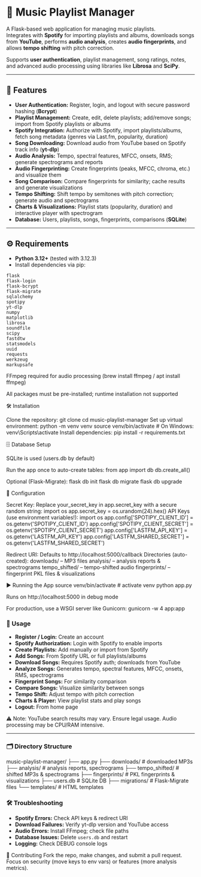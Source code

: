 # 🎵 Music Playlist Manager

A Flask-based web application for managing music playlists.  
Integrates with **Spotify** for importing playlists and albums, downloads songs from **YouTube**, performs **audio analysis**, creates **audio fingerprints**, and allows **tempo shifting** with pitch correction.  

Supports **user authentication**, playlist management, song ratings, notes, and advanced audio processing using libraries like **Librosa** and **SciPy**.

---

## 🚀 Features

- **User Authentication:** Register, login, and logout with secure password hashing (**Bcrypt**)  
- **Playlist Management:** Create, edit, delete playlists; add/remove songs; import from Spotify playlists or albums  
- **Spotify Integration:** Authorize with Spotify, import playlists/albums, fetch song metadata (genres via Last.fm, popularity, duration)  
- **Song Downloading:** Download audio from YouTube based on Spotify track info (**yt-dlp**)  
- **Audio Analysis:** Tempo, spectral features, MFCC, onsets, RMS; generate spectrograms and reports  
- **Audio Fingerprinting:** Create fingerprints (peaks, MFCC, chroma, etc.) and visualize them  
- **Song Comparison:** Compare fingerprints for similarity; cache results and generate visualizations  
- **Tempo Shifting:** Shift tempo by semitones with pitch correction; generate audio and spectrograms  
- **Charts & Visualizations:** Playlist stats (popularity, duration) and interactive player with spectrogram  
- **Database:** Users, playlists, songs, fingerprints, comparisons (**SQLite**)

---

## ⚙️ Requirements

- **Python 3.12+** (tested with 3.12.3)  
- Install dependencies via pip:

```text
flask
flask-login
flask-bcrypt
flask-migrate
sqlalchemy
spotipy
yt-dlp
numpy
matplotlib
librosa
soundfile
scipy
fastdtw
statsmodels
uuid
requests
werkzeug
markupsafe
```
FFmpeg required for audio processing (brew install ffmpeg / apt install ffmpeg)

All packages must be pre-installed; runtime installation not supported


🛠️ Installation

Clone the repository:
git clone <your-repo-url>
cd music-playlist-manager
Set up virtual environment:
python -m venv venv
source venv/bin/activate  # On Windows: venv\Scripts\activate
Install dependencies:
pip install -r requirements.txt


🗄️ Database Setup

SQLite is used (users.db by default)

Run the app once to auto-create tables:
from app import db
db.create_all()

Optional (Flask-Migrate):
flask db init
flask db migrate
flask db upgrade

🔧 Configuration

Secret Key: Replace your_secret_key in app.secret_key with a secure random string:
import os
app.secret_key = os.urandom(24).hex()
API Keys (use environment variables!):
import os
app.config['SPOTIPY_CLIENT_ID'] = os.getenv('SPOTIPY_CLIENT_ID')
app.config['SPOTIPY_CLIENT_SECRET'] = os.getenv('SPOTIPY_CLIENT_SECRET')
app.config['LASTFM_API_KEY'] = os.getenv('LASTFM_API_KEY')
app.config['LASTFM_SHARED_SECRET'] = os.getenv('LASTFM_SHARED_SECRET')

Redirect URI: Defaults to http://localhost:5000/callback
Directories (auto-created):
downloads/ – MP3 files
analysis/ – analysis reports & spectrograms
tempo_shifted/ – tempo-shifted audio
fingerprints/ – fingerprint PKL files & visualizations


▶️ Running the App
source venv/bin/activate  # activate venv
python app.py

Runs on http://localhost:5000
 in debug mode

For production, use a WSGI server like Gunicorn:
gunicorn -w 4 app:app

### 📝 Usage

- **Register / Login:** Create an account  
- **Spotify Authorization:** Login with Spotify to enable imports  
- **Create Playlists:** Add manually or import from Spotify  
- **Add Songs:** From Spotify URL or full playlists/albums  
- **Download Songs:** Requires Spotify auth; downloads from YouTube  
- **Analyze Songs:** Generates tempo, spectral features, MFCC, onsets, RMS, spectrograms  
- **Fingerprint Songs:** For similarity comparison  
- **Compare Songs:** Visualize similarity between songs  
- **Tempo Shift:** Adjust tempo with pitch correction  
- **Charts & Player:** View playlist stats and play songs  
- **Logout:** From home page  

⚠️ Note: YouTube search results may vary. Ensure legal usage. Audio processing may be CPU/RAM intensive.

---

### 🗂️ Directory Structure
music-playlist-manager/
├── app.py
├── downloads/ # downloaded MP3s
├── analysis/ # analysis reports, spectrograms
├── tempo_shifted/ # shifted MP3s & spectrograms
├── fingerprints/ # PKL fingerprints & visualizations
├── users.db # SQLite DB
├── migrations/ # Flask-Migrate files
└── templates/ # HTML templates


### 🛠️ Troubleshooting

- **Spotify Errors:** Check API keys & redirect URI  
- **Download Failures:** Verify yt-dlp version and YouTube access  
- **Audio Errors:** Install FFmpeg; check file paths  
- **Database Issues:** Delete `users.db` and restart  
- **Logging:** Check DEBUG console logs

🤝 Contributing
Fork the repo, make changes, and submit a pull request. Focus on security (move keys to env vars) or features (more analysis metrics).
